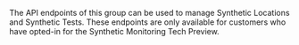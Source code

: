 The API endpoints of this group can be used to manage Synthetic Locations and Synthetic Tests. 
These endpoints are only available for customers who have opted-in for the Synthetic Monitoring Tech Preview.